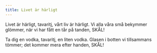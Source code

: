 ```yaml
---
title: Livet är härligt
---
```


Livet är härligt,
tavaritj, vårt liv är härligt.
Vi alla våra små bekymmer glömmer,
när vi har fått en tår på tanden,
SKÅL!

Ta dig en vodka,
tavaritj, en liten vodka.
Glasen i botten vi tillsammans tömmer;
det kommer mera efter handen,
SKÅL!
